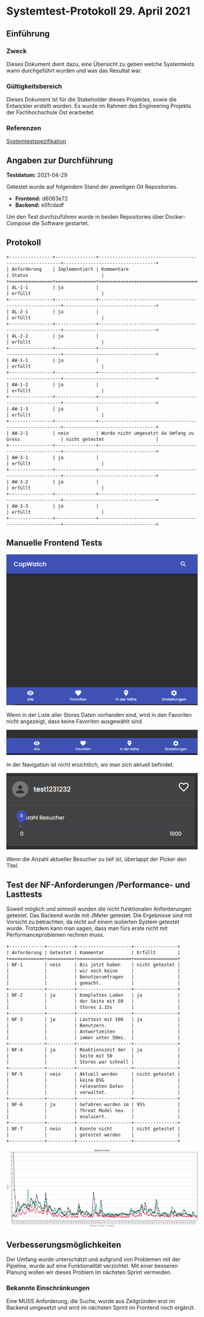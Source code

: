# Systemtest-Protokoll 29. April 2021

## Einführung

### Zweck

Dieses Dokument dient dazu, eine Übersicht zu geben welche Systemtests wann durchgeführt wurden und was das Resultat war.

### Gültigkeitsbereich

Dieses Dokument ist für die Stakeholder dieses Projektes, sowie die Entwickler erstellt worden. Es wurde im Rahmen des Engineering Projekts der Fachhochschule Ost erarbeitet.

### Referenzen

[Systemtestspezifikation](./systemtestspezifikation.md)

## Angaben zur Durchführung

**Testdatum:** 2021-04-29

Getestet wurde auf folgendem Stand der jeweiligen Git Repositories.

- **Frontend:** d6063e72
- **Backend:** e0fcdadf

Um den Test durchzuführen wurde in beiden Repositories über Docker-Compose die Software gestartet.

## Protokoll

```eval_rst
+----------------+---------------+--------------------------------------------------------+----------------------------------+
| Anforderung    | Implementiert | Kommentare                                             | Status                           |
+================+===============+========================================================+==================================+
| AL-1-1         | ja            |                                                        | erfüllt                          |
+----------------+---------------+--------------------------------------------------------+----------------------------------+
| AL-2-1         | ja            |                                                        | erfüllt                          |
+----------------+---------------+--------------------------------------------------------+----------------------------------+
| AL-2-2         | ja            |                                                        | erfüllt                          |
+----------------+---------------+--------------------------------------------------------+----------------------------------+
| AW-1-1         | ja            |                                                        | erfüllt                          |
+----------------+---------------+--------------------------------------------------------+----------------------------------+
| AW-1-2         | ja            |                                                        | erfüllt                          |
+----------------+---------------+--------------------------------------------------------+----------------------------------+
| AW-1-3         | ja            |                                                        | erfüllt                          |
+----------------+---------------+--------------------------------------------------------+----------------------------------+
| AW-2-1         | nein          | Wurde nicht umgesetzt da Umfang zu Gross               | nicht getestet                   |
+----------------+---------------+--------------------------------------------------------+----------------------------------+
| AW-3-1         | ja            |                                                        | erfüllt                          |
+----------------+---------------+--------------------------------------------------------+----------------------------------+
| AW-3-2         | ja            |                                                        | erfüllt                          |
+----------------+---------------+--------------------------------------------------------+----------------------------------+
| AW-3-3         | ja            |                                                        | erfüllt                          |
+----------------+---------------+--------------------------------------------------------+----------------------------------+
```

## Manuelle Frontend Tests

![frontend-test-favorites-empty](../../../images/frontend-test-favorites-empty.png)

Wenn in der Liste aller Stores Daten vorhanden sind, wird in den Favoriten nicht angezeigt, dass keine Favoriten ausgewählt sind.

![frontend-test-navigation-current-location](../../../images/frontend-test-navigation-current-location.png)

In der Navigation ist nicht ersichtlich, wo man sich aktuell befindet.

![frontend-test-picker-overlapping-title](../../../images/frontend-test-picker-overlapping-title.png)

Wenn die Anzahl aktueller Besucher zu tief ist, überlappt der Picker den Titel.

## Test der NF-Anforderungen /Performance- und Lasttests

Soweit möglich und sinnvoll wurden die nicht funktionalen Anforderungen getestet. Das Backend wurde mit JMeter getestet. Die Ergebnisse sind mit Vorsicht zu betrachten, da nicht auf einem isolierten System getestet wurde. Trotzdem kann man sagen, dass man fürs erste nicht mit Performanceproblemen rechnen muss.

```eval_rst
+-------------+----------+--------------------+----------------+
| Anforderung | Getestet | Kommentar          | Erfüllt        |
+=============+==========+====================+================+
| NF-1        | nein     | Bis jetzt haben    | nicht getestet |
|             |          | wir noch keine     |                |
|             |          | Benutzerumfragen   |                |
|             |          | gemacht.           |                |
+-------------+----------+--------------------+----------------+
| NF-2        | ja       | Komplettes Laden   | ja             |
|             |          | der Seite mit 50   |                |
|             |          | Stores 1.15s       |                |
+-------------+----------+--------------------+----------------+
| NF-3        | ja       | Lasttest mit 100   | ja             |
|             |          | Benutzern.         |                |
|             |          | Antwortzeiten      |                |
|             |          | immer unter 50ms.  |                |
+-------------+----------+--------------------+----------------+
| NF-4        | ja       | Reaktionszeit der  | ja             |
|             |          | Seite mit 50       |                |
|             |          | Stores war schnell |                |
+-------------+----------+--------------------+----------------+
| NF-5        | nein     | Aktuell werden     | nicht getestet |
|             |          | keine DSG          |                |
|             |          | relevanten Daten   |                |
|             |          | verwaltet.         |                |
+-------------+----------+--------------------+----------------+
| NF-6        | ja       | Gefahren wurden im | 95%            |
|             |          | Threat Model neu   |                |
|             |          | evaluiert.         |                |
+-------------+----------+--------------------+----------------+
| NF-7        | nein     | Konnte nicht       | nicht getestet |
|             |          | getestet werden    |                |
+-------------+----------+--------------------+----------------+
```

![response-time-graph](../../../images/response-time-graph.png)

## Verbesserungsmöglichkeiten

 Der Umfang wurde unterschätzt und aufgrund von Problemen mit der Pipeline, wurde auf eine Funktionalität verzichtet. Mit einer besseren Planung wollen wir dieses Problem im nächsten Sprint vermeiden.

### Bekannte Einschränkungen

Eine MUSS Anforderung, die Suche, wurde aus Zeitgründen erst im Backend umgesetzt und wird im nächsten Sprint im Frontend noch ergänzt.
